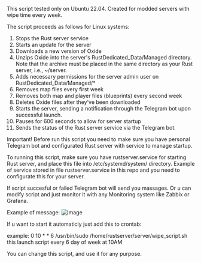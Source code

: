This script tested only on Ubuntu 22.04. Created for modded servers with wipe time every week. 

The script proceeds as follows for Linux systems:

1. Stops the Rust server service
2. Starts an update for the server
3. Downloads a new version of Oxide
4. Unzips Oxide into the server's RustDedicated_Data/Managed directory. Note that the archive must be placed in the same directory as your Rust server, i.e., ~/server.
5. Adds necessary permissions for the server admin user on RustDedicated_Data/Managed/*
6. Removes map files every first week
7. Removes both map and player files (blueprints) every second week
8. Deletes Oxide files after they've been downloaded
9. Starts the server, sending a notification through the Telegram bot upon successful launch.
10. Pauses for 600 seconds to allow for server startup
11. Sends the status of the Rust server service via the Telegram bot.

Important! Before run this script you need to make sure you have personal Telegram bot and configurated Rust server with service to manage startup.

To running this script, make sure you have rustserver.service for starting Rust server, and place this file into /etc/systemd/system/ directory.  Example of service stored in file rustserver.service in this repo and you need to configurate this for your server. 

If script succesful or failed Telegram bot will send you massages. Or u can modify script and just monitor it with any Monitoring system like Zabbix or Grafana.

Example of message:
![image](https://github.com/user-attachments/assets/7f51221a-6c77-4f6c-9d52-2a06463e640a)

If u want to start it automaticly just add this to crontab:

example: 0 10 * * 6 /usr/bin/sudo /home/rustserver/server/wipe_script.sh this launch script every 6 day of week at 10AM 

You can change this script, and use it for any purpose. 
